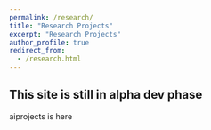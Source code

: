 ```yaml
---
permalink: /research/
title: "Research Projects"
excerpt: "Research Projects"
author_profile: true
redirect_from:
  - /research.html
---
```



## This site is still in alpha dev phase

aiprojects is here